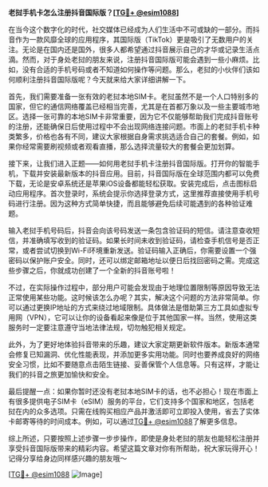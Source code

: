 **老挝手机卡怎么注册抖音国际版？[[TG💪+ @esim1088](https://t.me/s/esim1088)]**

在当今这个数字化的时代，社交媒体已经成为人们生活中不可或缺的一部分。而抖音作为一款风靡全球的应用程序，其国际版（TikTok）更是吸引了无数用户的关注。无论是在国内还是国外，很多人都希望通过抖音展示自己的才华或记录生活点滴。然而，对于身处老挝的朋友来说，注册抖音国际版可能会遇到一些小麻烦。比如，没有合适的手机号码或者不知道如何操作等问题。那么，老挝的小伙伴们该如何顺利注册抖音国际版呢？今天就来给大家详细讲解一下。

首先，我们需要准备一张有效的老挝本地SIM卡。老挝虽然不是一个人口特别多的国家，但它的通信网络覆盖已经相当完善，尤其是在首都万象以及一些主要城市地区。选择一张可靠的本地SIM卡非常重要，因为它不仅能够帮助我们完成抖音账号的注册，还能确保日后使用过程中不会出现网络连接问题。市面上的老挝手机卡种类繁多，价格也各有不同，建议大家根据自身需求挑选适合自己的套餐。例如，如果你经常需要刷视频或者观看直播，那么选择流量较大的套餐会更加划算。

接下来，让我们进入正题——如何用老挝手机卡注册抖音国际版。打开你的智能手机，下载并安装最新版本的抖音应用。目前，抖音国际版在全球范围内都可以免费下载，无论是安卓系统还是苹果iOS设备都能轻松获取。安装完成后，点击图标启动应用程序。首次登录时，系统会提示你选择登录方式，这里推荐直接使用手机号码进行注册。因为这种方式简单快捷，而且能够避免后续可能遇到的各种验证难题。

输入老挝手机号码后，抖音会向该号码发送一条包含验证码的短信。请注意查收短信，并准确填写收到的验证码。如果长时间未收到验证码，请检查手机信号是否正常，或者尝试切换到Wi-Fi环境重新发送。验证码输入正确后，你需要设置一个强密码以保护账户安全。同时，还可以绑定邮箱地址以便日后找回密码之需。完成这些步骤之后，你就成功创建了一个全新的抖音账号啦！

不过，在实际操作过程中，部分用户可能会发现由于地理位置限制等原因导致无法正常使用某些功能。这时候该怎么办呢？其实，解决这个问题的方法非常简单。你可以通过更换IP地址的方式来绕过地域限制。具体做法是借助第三方工具如虚拟专用网（VPN），它可以让你的设备看起来像是位于其他国家一样。当然，使用这类服务时一定要注意遵守当地法律法规，切勿触犯相关规定。

此外，为了更好地体验抖音带来的乐趣，建议大家定期更新软件版本。新版本通常会修复已知漏洞、优化性能表现，并添加更多实用功能。同时也要养成良好的网络安全习惯，比如不要随意点击陌生链接、妥善保管个人信息等。只有这样，才能让我们的抖音之旅更加愉快和安全。

最后提醒一点：如果你暂时还没有老挝本地SIM卡的话，也不必担心！现在市面上有很多提供电子SIM卡（eSIM）服务的平台，它们支持多个国家和地区，包括老挝在内的众多选项。只需在线购买相应产品并激活即可立即投入使用，省去了实体卡邮寄等待的时间成本。例如，可以通过[TG💪+ @esim1088](https://t.me/s/esim1088)了解更多信息。

综上所述，只要按照上述步骤一步步操作，即使是身处老挝的朋友也能轻松注册并享受抖音国际版带来的精彩内容。希望这篇文章对你有所帮助，祝大家玩得开心！记得分享给身边同样感兴趣的朋友哦～

[[TG💪+ @esim1088](https://t.me/s/esim1088) ![Image](https://i.postimg.cc/4NQfJmqS/Snipaste-2025-05-13-00-14-12.png)]